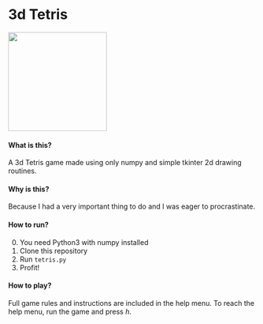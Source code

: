 # 3d Tetris
<img src="tetris.gif" width=200px>

#### What is this?
A 3d Tetris game made using only numpy and simple tkinter 2d drawing routines.

#### Why is this?
Because I had a very important thing to do and I was eager to procrastinate.

#### How to run?
0. You need Python3 with numpy installed
1. Clone this repository
2. Run `tetris.py`
3. Profit!

#### How to play?
Full game rules and instructions are included in the help menu.
To reach the help menu, run the game and press *h*.
